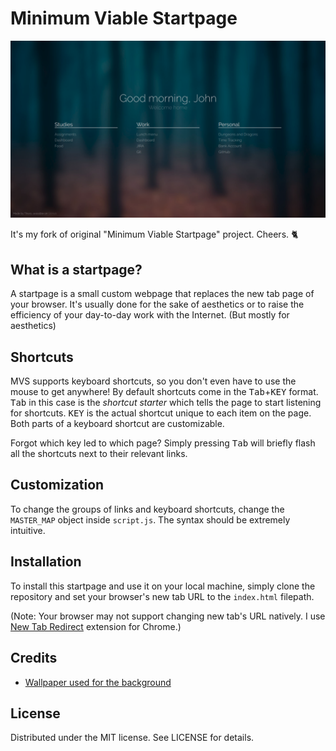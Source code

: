 # Minimum Viable Startpage

![Screenshot](https://raw.githubusercontent.com/0-Tikaro/minimum-viable-startpage/master/docs/screenshot.png)

It's my fork of original "Minimum Viable Startpage" project. Cheers. :cat2:

## What is a startpage?
A startpage is a small custom webpage that replaces the new tab page of your browser. It's usually done for the sake of aesthetics or to raise the efficiency of your day-to-day work with the Internet. (But mostly for aesthetics)

## Shortcuts
MVS supports keyboard shortcuts, so you don't even have to use the mouse to get anywhere! By default shortcuts come in the <kbd>Tab</kbd>+<kbd>KEY</kbd> format. <kbd>Tab</kbd> in this case is the *shortcut starter* which tells the page to start listening for shortcuts. <kbd>KEY</kbd> is the actual shortcut unique to each item on the page. Both parts of a keyboard shortcut are customizable.

Forgot which key led to which page? Simply pressing <kbd>Tab</kbd> will briefly flash all the shortcuts next to their relevant links.

## Customization
To change the groups of links and keyboard shortcuts, change the `MASTER_MAP` object inside `script.js`. The syntax should be extremely intuitive.

## Installation
To install this startpage and use it on your local machine, simply clone the repository and set your browser's new tab URL to the `index.html` filepath.

(Note: Your browser may not support changing new tab's URL natively. I use [New Tab Redirect](https://chrome.google.com/webstore/detail/new-tab-redirect/icpgjfneehieebagbmdbhnlpiopdcmna) extension for Chrome.)

## Credits
* [Wallpaper used for the background](https://wallpapercave.com/wp/VD8ldiL.jpg)

## License
Distributed under the MIT license. See LICENSE for details.
